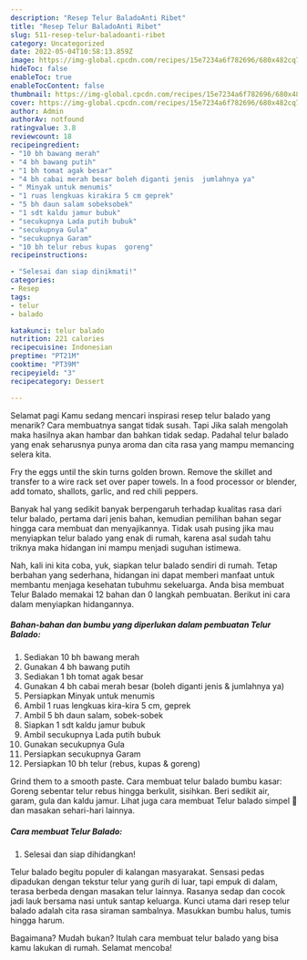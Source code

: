 ```yaml
---
description: "Resep Telur BaladoAnti Ribet"
title: "Resep Telur BaladoAnti Ribet"
slug: 511-resep-telur-baladoanti-ribet
category: Uncategorized
date: 2022-05-04T10:58:13.859Z
image: https://img-global.cpcdn.com/recipes/15e7234a6f782696/680x482cq70/telur-balado-foto-resep-utama.jpg
hideToc: false
enableToc: true
enableTocContent: false
thumbnail: https://img-global.cpcdn.com/recipes/15e7234a6f782696/680x482cq70/telur-balado-foto-resep-utama.jpg
cover: https://img-global.cpcdn.com/recipes/15e7234a6f782696/680x482cq70/telur-balado-foto-resep-utama.jpg
author: Admin
authorAv: notfound
ratingvalue: 3.8
reviewcount: 18
recipeingredient:
- "10 bh bawang merah"
- "4 bh bawang putih"
- "1 bh tomat agak besar"
- "4 bh cabai merah besar boleh diganti jenis  jumlahnya ya"
- " Minyak untuk menumis"
- "1 ruas lengkuas kirakira 5 cm geprek"
- "5 bh daun salam sobeksobek"
- "1 sdt kaldu jamur bubuk"
- "secukupnya Lada putih bubuk"
- "secukupnya Gula"
- "secukupnya Garam"
- "10 bh telur rebus kupas  goreng"
recipeinstructions:

- "Selesai dan siap dinikmati!"
categories:
- Resep
tags:
- telur
- balado

katakunci: telur balado 
nutrition: 221 calories
recipecuisine: Indonesian
preptime: "PT21M"
cooktime: "PT39M"
recipeyield: "3"
recipecategory: Dessert

---
```



Selamat pagi Kamu sedang mencari inspirasi resep telur balado yang menarik? Cara membuatnya sangat tidak susah. Tapi Jika salah mengolah maka hasilnya akan hambar dan bahkan tidak sedap. Padahal telur balado yang enak seharusnya punya aroma dan cita rasa yang mampu memancing selera kita.


Fry the eggs until the skin turns golden brown. Remove the skillet and transfer to a wire rack set over paper towels. In a food processor or blender, add tomato, shallots, garlic, and red chili peppers.

Banyak hal yang sedikit banyak berpengaruh terhadap kualitas rasa dari telur balado, pertama dari jenis bahan, kemudian pemilihan bahan segar hingga cara membuat dan menyajikannya. Tidak usah pusing jika mau menyiapkan telur balado yang enak di rumah, karena asal sudah tahu triknya maka hidangan ini mampu menjadi suguhan istimewa.


Nah, kali ini kita coba, yuk, siapkan telur balado sendiri di rumah. Tetap berbahan yang sederhana, hidangan ini dapat memberi manfaat untuk membantu menjaga kesehatan tubuhmu sekeluarga. Anda bisa membuat Telur Balado memakai 12 bahan dan 0 langkah pembuatan. Berikut ini cara dalam menyiapkan hidangannya.

<!--inarticleads1-->

##### Bahan-bahan dan bumbu yang diperlukan dalam pembuatan Telur Balado:

1. Sediakan 10 bh bawang merah
1. Gunakan 4 bh bawang putih
1. Sediakan 1 bh tomat agak besar
1. Gunakan 4 bh cabai merah besar (boleh diganti jenis &amp; jumlahnya ya)
1. Persiapkan  Minyak untuk menumis
1. Ambil 1 ruas lengkuas kira-kira 5 cm, geprek
1. Ambil 5 bh daun salam, sobek-sobek
1. Siapkan 1 sdt kaldu jamur bubuk
1. Ambil secukupnya Lada putih bubuk
1. Gunakan secukupnya Gula
1. Persiapkan secukupnya Garam
1. Persiapkan 10 bh telur (rebus, kupas &amp; goreng)


Grind them to a smooth paste. Cara membuat telur balado bumbu kasar: Goreng sebentar telur rebus hingga berkulit, sisihkan. Beri sedikit air, garam, gula dan kaldu jamur. Lihat juga cara membuat Telur balado simpel 🤤 dan masakan sehari-hari lainnya. 

<!--inarticleads2-->

##### Cara membuat Telur Balado:


1. Selesai dan siap dihidangkan!

Telur balado begitu populer di kalangan masyarakat. Sensasi pedas dipadukan dengan tekstur telur yang gurih di luar, tapi empuk di dalam, terasa berbeda dengan masakan telur lainnya. Rasanya sedap dan cocok jadi lauk bersama nasi untuk santap keluarga. Kunci utama dari resep telur balado adalah cita rasa siraman sambalnya. Masukkan bumbu halus, tumis hingga harum. 

Bagaimana? Mudah bukan? Itulah cara membuat telur balado yang bisa kamu lakukan di rumah. Selamat mencoba!
